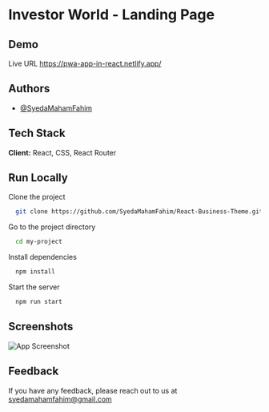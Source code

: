 
# Investor World - Landing Page




## Demo

Live URL
https://pwa-app-in-react.netlify.app/


## Authors

- [@SyedaMahamFahim](https://github.com/SyedaMahamFahim/)


## Tech Stack

**Client:** React, CSS, React Router




## Run Locally

Clone the project

```bash
  git clone https://github.com/SyedaMahamFahim/React-Business-Theme.git
```

Go to the project directory

```bash
  cd my-project
```

Install dependencies

```bash
  npm install
```

Start the server

```bash
  npm run start
```



## Screenshots

![App Screenshot](https://user-images.githubusercontent.com/79671325/189000187-15390423-4322-478b-a109-dd1876395dc8.png)


## Feedback

If you have any feedback, please reach out to us at syedamahamfahim@gmail.com

